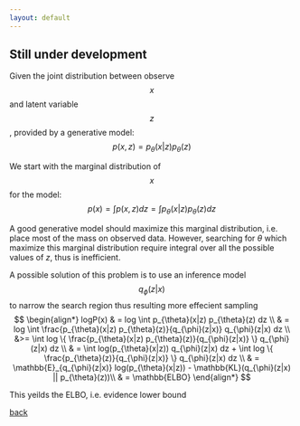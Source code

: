 ```yaml
---
layout: default
---
```


## Still under development

Given the joint distribution between observe $$x$$ and latent variable $$z$$, provided by a generative model:
$$
p(x, z) = p_{\theta}(x|z) p_{\theta}(z)
$$

We start with the marginal distribution of $$x$$ for the model:
$$
p(x) = \int p(x, z) dz = \int p_{\theta}(x|z) p_{\theta}(z) dz
$$

A good generative model should maximize this marginal distribution, i.e. place most of the mass on observed data.
However, searching for $\theta$ which maximize this marginal distribution require integral over all the possible values of $z$, thus is inefficient.

A possible solution of this problem is to use an inference model $$q_{\phi}(z|x)$$ to narrow the search region thus resulting more effecient sampling
$$
\begin{align*}
logP(x) & = log \int p_{\theta}(x|z) p_{\theta}(z) dz \\
		& = log \int \frac{p_{\theta}(x|z) p_{\theta}(z)}{q_{\phi}(z|x)} q_{\phi}(z|x) dz \\
		&>= \int log \{ \frac{p_{\theta}(x|z) p_{\theta}(z)}{q_{\phi}(z|x)} \} q_{\phi}(z|x) dz \\
		& = \int log(p_{\theta}(x|z)) q_{\phi}(z|x) dz + \int log \{ \frac{p_{\theta}(z)}{q_{\phi}(z|x)} \} q_{\phi}(z|x) dz \\
		& = \mathbb{E}_{q_{\phi}(z|x)} log(p_{\theta}(x|z)) - \mathbb{KL}(q_{\phi}(z|x) || p_{\theta}(z))\\
		& = \mathbb{ELBO}
\end{align*}
$$

This yeilds the ELBO, i.e. evidence lower bound



[back](./)
